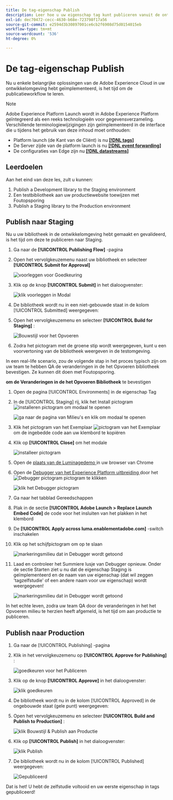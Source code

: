 ```yaml
---
title: De tag-eigenschap Publish
description: Leer hoe u uw eigenschap tag kunt publiceren vanuit de ontwikkelomgeving naar de omgeving voor staging en productie. Deze les maakt deel uit van de zelfstudie Experience Cloud implementeren in websites.
exl-id: dec70472-cecc-4630-b68e-723798f17a56
source-git-commit: e2594d3b30897001ce6cb2f6908d75d0154015eb
workflow-type: tm+mt
source-wordcount: '536'
ht-degree: 0%

---
```


# De tag-eigenschap Publish

Nu u enkele belangrijke oplossingen van de Adobe Experience Cloud in uw ontwikkelomgeving hebt geïmplementeerd, is het tijd om de publicatieworkflow te leren.

>[!NOTE]
>
>Adobe Experience Platform Launch wordt in Adobe Experience Platform geïntegreerd als een reeks technologieën voor gegevensverzameling. Verschillende terminologiewijzigingen zijn geïmplementeerd in de interface die u tijdens het gebruik van deze inhoud moet onthouden:
>
> * Platform launch (de Kant van de Cliënt) is nu **[[!DNL tags]](https://experienceleague.adobe.com/docs/experience-platform/tags/home.html?lang=nl)**
> * De Server zijde van de platform launch is nu **[[!DNL event forwarding]](https://experienceleague.adobe.com/docs/experience-platform/tags/event-forwarding/overview.html?lang=nl-NL)**
> * De configuraties van Edge zijn nu **[[!DNL datastreams]](https://experienceleague.adobe.com/docs/experience-platform/edge/fundamentals/datastreams.html?lang=nl-NL)**

## Leerdoelen

Aan het eind van deze les, zult u kunnen:

1. Publish a Development library to the Staging environment
1. Een testbibliotheek aan uw productiewebsite toewijzen met Foutopsporing
1. Publish a Staging library to the Production environment

## Publish naar Staging

Nu u uw bibliotheek in de ontwikkelomgeving hebt gemaakt en gevalideerd, is het tijd om deze te publiceren naar Staging.

1. Ga naar de **[!UICONTROL Publishing Flow]** -pagina

1. Open het vervolgkeuzemenu naast uw bibliotheek en selecteer **[!UICONTROL Submit for Approval]**

   ![ voorleggen voor Goedkeuring ](images/publishing-submitForApproval.png)

1. Klik op de knop **[!UICONTROL Submit]** in het dialoogvenster:

   ![ klik voorleggen in Modal ](images/publishing-submit.png)

1. De bibliotheek wordt nu in een niet-gebouwde staat in de kolom [!UICONTROL Submitted] weergegeven:

1. Open het vervolgkeuzemenu en selecteer **[!UICONTROL Build for Staging]** :

   ![ Bouwstijl voor het Opvoeren ](images/publishing-buildForStaging.png)

1. Zodra het pictogram met de groene stip wordt weergegeven, kunt u een voorvertoning van de bibliotheek weergeven in de testomgeving.

In een real-life scenario, zou de volgende stap in het proces typisch zijn om uw team te hebben QA de veranderingen in de het Opvoeren bibliotheek bevestigen. Ze kunnen dit doen met Foutopsporing.

**om de Veranderingen in de het Opvoeren Bibliotheek** te bevestigen

1. Open de pagina [!UICONTROL Environments] in de eigenschap Tag

1. In de [!UICONTROL Staging] rij, klik het Install pictogram ![ installeren pictogram ](images/launch-installIcon.png) om modaal te openen

   ![ ga naar de pagina van Milieu&#39;s en klik om modaal ](images/publishing-getStagingCode.png) te openen

1. Klik het pictogram van het Exemplaar ![ pictogram van het Exemplaar ](images/launch-copyIcon.png) om de ingebedde code aan uw klembord te kopiëren

1. Klik op **[!UICONTROL Close]** om het modale

   ![ installeer pictogram ](images/publishing-copyStagingCode.png)

1. Open de [ plaats van de Luminagedemo ](https://luma.enablementadobe.com/content/luma/us/en.html) in uw browser van Chrome

1. Open de [ Debugger van het Experience Platform uitbreiding ](https://chromewebstore.google.com/detail/adobe-experience-platform/bfnnokhpnncpkdmbokanobigaccjkpob) door het ![ Debugger pictogram ](images/icon-debugger.png) pictogram te klikken

   ![ klik het Debugger pictogram ](images/switchEnvironments-openDebugger.png)

1. Ga naar het tabblad Gereedschappen

1. Plak in de sectie **[!UICONTROL Adobe Launch > Replace Launch Embed Code]** de code voor het insluiten van het plakken in het klembord
1. De **[!UICONTROL Apply across luma.enablementadobe.com]** -switch inschakelen

1. Klik op het schijfpictogram om op te slaan

   ![ markeringsmilieu dat in Debugger ](images/switchEnvironments-debugger-save.png) wordt getoond

1. Laad en controleer het Summiere lusje van Debugger opnieuw. Onder de sectie Starten ziet u nu dat de eigenschap Staging is geïmplementeerd en de naam van uw eigenschap (dat wil zeggen &#39;tagzelfstudie&#39; of een andere naam voor uw eigenschap) wordt weergegeven!

   ![ markeringsmilieu dat in Debugger ](images/publishing-debugger-staging.png) wordt getoond

In het echte leven, zodra uw team QA door de veranderingen in het het Opvoeren milieu te herzien heeft afgemeld, is het tijd om aan productie te publiceren.

## Publish naar Production

1. Ga naar de [!UICONTROL Publishing] -pagina

1. Klik in het vervolgkeuzemenu op **[!UICONTROL Approve for Publishing]** :

   ![ goedkeuren voor het Publiceren ](images/publishing-approveForPublishing.png)

1. Klik op de knop **[!UICONTROL Approve]** in het dialoogvenster:

   ![ klik goedkeuren ](images/publishing-approve.png)

1. De bibliotheek wordt nu in de kolom [!UICONTROL Approved] in de ongebouwde staat (gele punt) weergegeven:

1. Open het vervolgkeuzemenu en selecteer **[!UICONTROL Build and Publish to Production]** :

   ![ klik Bouwstijl &amp; Publish aan Productie ](images/publishing-buildAndPublishToProduction.png)

1. Klik op **[!UICONTROL Publish]** in het dialoogvenster:

   ![ klik Publish ](images/publishing-publish.png)

1. De bibliotheek wordt nu in de kolom [!UICONTROL Published] weergegeven:

   ![ Gepubliceerd ](images/publishing-published.png)

Dat is het! U hebt de zelfstudie voltooid en uw eerste eigenschap in tags gepubliceerd!
